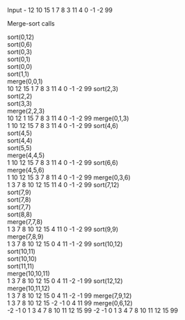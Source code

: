 Input - 12 10 15 1 7 8 3 11 4 0 -1 -2 99

Merge-sort calls

sort(0,12)    
sort(0,6)    
sort(0,3)    
sort(0,1)    
sort(0,0)    
sort(1,1)    
merge(0,0,1)    
10 12 15 1 7 8 3 11 4 0 -1 -2 99
sort(2,3)  
sort(2,2)  
sort(3,3)  
merge(2,2,3)  
10 12 1 15 7 8 3 11 4 0 -1 -2 99
merge(0,1,3)  
1 10 12 15 7 8 3 11 4 0 -1 -2 99
sort(4,6)  
sort(4,5)  
sort(4,4)  
sort(5,5)  
merge(4,4,5)  
1 10 12 15 7 8 3 11 4 0 -1 -2 99
sort(6,6)  
merge(4,5,6)  
1 10 12 15 3 7 8 11 4 0 -1 -2 99
merge(0,3,6)  
1 3 7 8 10 12 15 11 4 0 -1 -2 99
sort(7,12)  
sort(7,9)  
sort(7,8)  
sort(7,7)  
sort(8,8)  
merge(7,7,8)  
1 3 7 8 10 12 15 4 11 0 -1 -2 99
sort(9,9)  
merge(7,8,9)  
1 3 7 8 10 12 15 0 4 11 -1 -2 99
sort(10,12)  
sort(10,11)  
sort(10,10)  
sort(11,11)  
merge(10,10,11)  
1 3 7 8 10 12 15 0 4 11 -2 -1 99
sort(12,12)  
merge(10,11,12)  
1 3 7 8 10 12 15 0 4 11 -2 -1 99
merge(7,9,12)  
1 3 7 8 10 12 15 -2 -1 0 4 11 99
merge(0,6,12)  
-2 -1 0 1 3 4 7 8 10 11 12 15 99
-2 -1 0 1 3 4 7 8 10 11 12 15 99
